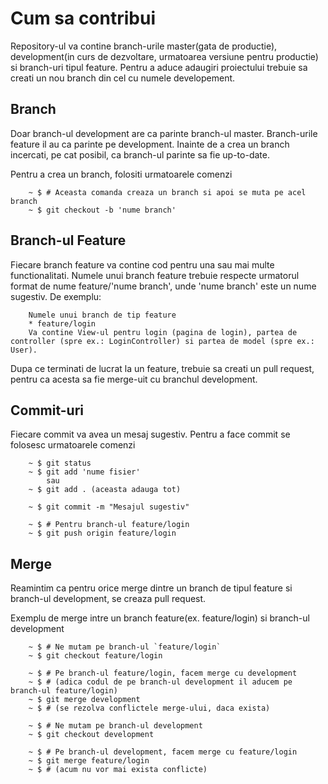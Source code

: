 # Cum sa contribui

Repository-ul va contine branch-urile master(gata de productie), development(in curs de dezvoltare, urmatoarea
versiune pentru productie) si branch-uri tipul feature. Pentru a aduce adaugiri proiectului trebuie sa creati un nou branch din cel cu numele developement.

## Branch
Doar branch-ul development are ca parinte branch-ul master.
Branch-urile feature il au ca parinte pe development.
Inainte de a crea un branch incercati, pe cat posibil, ca branch-ul parinte sa fie up-to-date.

Pentru a crea un branch, folositi urmatoarele comenzi
````
    ~ $ # Aceasta comanda creaza un branch si apoi se muta pe acel branch
    ~ $ git checkout -b 'nume branch'
````

## Branch-ul Feature

Fiecare branch feature va contine cod pentru una sau mai multe functionalitati. Numele unui branch feature trebuie
respecte urmatorul format de nume feature/'nume branch', unde 'nume branch' este un nume sugestiv.
De exemplu:
````
    Numele unui branch de tip feature
    * feature/login 
    Va contine View-ul pentru login (pagina de login), partea de controller (spre ex.: LoginController) si partea de model (spre ex.: User).
````
Dupa ce terminati de lucrat la un feature, trebuie sa creati un pull request, pentru ca acesta sa fie merge-uit cu
branchul development.

## Commit-uri
Fiecare commit va avea un mesaj sugestiv.
Pentru a face commit se folosesc urmatoarele comenzi
````
    ~ $ git status
    ~ $ git add 'nume fisier'
        sau
    ~ $ git add . (aceasta adauga tot)
    
    ~ $ git commit -m "Mesajul sugestiv"
    
    ~ $ # Pentru branch-ul feature/login
    ~ $ git push origin feature/login
````

## Merge
Reamintim ca pentru orice merge dintre un branch de tipul feature si branch-ul development, se creaza pull request.

Exemplu de merge intre un branch feature(ex. feature/login) si branch-ul development
````
    ~ $ # Ne mutam pe branch-ul `feature/login`
    ~ $ git checkout feature/login

    ~ $ # Pe branch-ul feature/login, facem merge cu development
    ~ $ # (adica codul de pe branch-ul development il aducem pe branch-ul feature/login)
    ~ $ git merge development
    ~ $ # (se rezolva conflictele merge-ului, daca exista)

    ~ $ # Ne mutam pe branch-ul development
    ~ $ git checkout development

    ~ $ # Pe branch-ul development, facem merge cu feature/login
    ~ $ git merge feature/login
    ~ $ # (acum nu vor mai exista conflicte)
````



